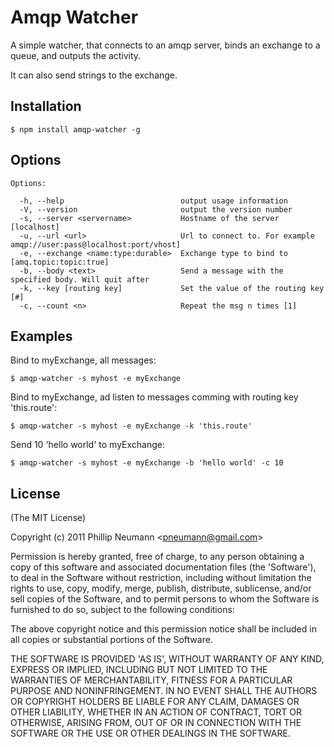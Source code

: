 # Amqp Watcher

  A simple watcher, that connects to an amqp server, binds an exchange to a queue, and outputs the activity.
  
  It can also send strings to the exchange.
  

## Installation

	$ npm install amqp-watcher -g

## Options
```
Options:

  -h, --help                          output usage information
  -V, --version                       output the version number
  -s, --server <servername>           Hostname of the server [localhost]
  -u, --url <url>                     Url to connect to. For example amqp://user:pass@localhost:port/vhost]
  -e, --exchange <name:type:durable>  Exchange type to bind to [amq.topic:topic:true]
  -b, --body <text>                   Send a message with the specified body. Will quit after
  -k, --key [routing key]             Set the value of the routing key [#]
  -c, --count <n>                     Repeat the msg n times [1]
```

## Examples

Bind to myExchange, all messages:

	$ amqp-watcher -s myhost -e myExchange

Bind to myExchange, ad listen to messages comming with routing key 'this.route':

	$ amqp-watcher -s myhost -e myExchange -k 'this.route'

Send 10 'hello world' to myExchange:

	$ amqp-watcher -s myhost -e myExchange -b 'hello world' -c 10


## License 

(The MIT License)

Copyright (c) 2011 Phillip Neumann &lt;pneumann@gmail.com&gt;

Permission is hereby granted, free of charge, to any person obtaining
a copy of this software and associated documentation files (the
'Software'), to deal in the Software without restriction, including
without limitation the rights to use, copy, modify, merge, publish,
distribute, sublicense, and/or sell copies of the Software, and to
permit persons to whom the Software is furnished to do so, subject to
the following conditions:

The above copyright notice and this permission notice shall be
included in all copies or substantial portions of the Software.

THE SOFTWARE IS PROVIDED 'AS IS', WITHOUT WARRANTY OF ANY KIND,
EXPRESS OR IMPLIED, INCLUDING BUT NOT LIMITED TO THE WARRANTIES OF
MERCHANTABILITY, FITNESS FOR A PARTICULAR PURPOSE AND NONINFRINGEMENT.
IN NO EVENT SHALL THE AUTHORS OR COPYRIGHT HOLDERS BE LIABLE FOR ANY
CLAIM, DAMAGES OR OTHER LIABILITY, WHETHER IN AN ACTION OF CONTRACT,
TORT OR OTHERWISE, ARISING FROM, OUT OF OR IN CONNECTION WITH THE
SOFTWARE OR THE USE OR OTHER DEALINGS IN THE SOFTWARE.